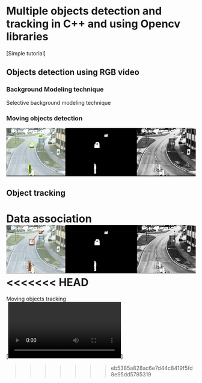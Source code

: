 #  Multiple objects detection and tracking  in C++ and using Opencv libraries<br> 
[Simple tutorial]


## Objects detection using RGB video
### Background Modeling technique
Selective background modeling technique
### Moving objects detection
![alt=moving object detection ](./ObjectDetection.png "Moving Objects Detection")
## Object tracking
Data association<br>
![alt=moving object tracking ](./ObjectTracking.png "Moving Objects Tracking")
<<<<<<< HEAD
=======
Moving objects tracking<br>
[![Demo Objects Tracking](https://user-images.githubusercontent.com/19721447/191731611-a85db9f8-3f68-48a6-ac48-f9a2190d73a5.mov)]

>>>>>>> eb5385a828ac6e7d44c8419f5fd8e95dd5785319
